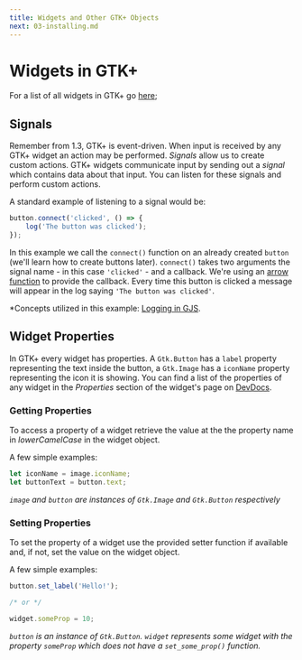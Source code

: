 ```yaml
---
title: Widgets and Other GTK+ Objects
next: 03-installing.md
---
```


# Widgets in GTK+

For a list of all widgets in GTK+ go [here](https://developer.gnome.org/gtk3/stable/ch03.html);

## Signals

Remember from 1.3, GTK+ is event-driven. When input is received by any GTK+ widget an action may be performed. *Signals* allow us to create custom actions. GTK+ widgets communicate input by sending out a *signal* which contains data about that input. You can listen for these signals and perform custom actions.

A standard example of listening to a signal would be:

```js
button.connect('clicked', () => {
    log('The button was clicked');
});
```

In this example we call the `connect()` function on an already created `button` (we'll learn how to create buttons later). `connect()` takes two arguments the signal name - in this case `'clicked'` - and a callback.
We're using an [arrow function](https://developer.mozilla.org/en-US/docs/Web/JavaScript/Reference/Functions/Arrow_functions) to provide the callback. Every time this button is clicked a message will appear in the log saying `'The button was clicked'`.

*Concepts utilized in this example: [Logging in GJS](../../gjs/intro.md).

## Widget Properties

In GTK+ every widget has properties. A `Gtk.Button` has a `label` property representing the text inside the button, a `Gtk.Image` has a `iconName` property representing the icon it is showing. You can find a list of the properties of any widget in the *Properties* section of the widget's page on [DevDocs](https://gjs-docs.gnome.org). 

### Getting Properties

To access a property of a widget retrieve the value at the the property name in *lowerCamelCase* in the widget object.

A few simple examples:

```js
let iconName = image.iconName;
let buttonText = button.text;
```

*`image` and `button` are instances of `Gtk.Image` and `Gtk.Button` respectively*

### Setting Properties

To set the property of a widget use the provided setter function if available and, if not, set the value on the widget object.

A few simple examples:

```js
button.set_label('Hello!');

/* or */

widget.someProp = 10;
```

*`button` is an instance of `Gtk.Button`. `widget` represents some widget with the property `someProp` which does not have a `set_some_prop()` function.*


